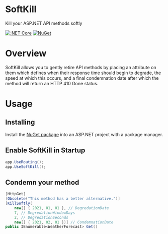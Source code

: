 # SoftKill
Kill your ASP.NET API methods softly

[![.NET Core](https://github.com/creyke/SoftKill/workflows/.NET%20Core/badge.svg)](https://github.com/creyke/SoftKill/actions?query=workflow%3A%22.NET+Core%22)
[![NuGet](https://img.shields.io/nuget/v/SoftKill.svg?style=flat)](https://www.nuget.org/packages/SoftKill)

# Overview
SoftKill allows you to gently retire API methods by placing an attribute on them which defines when their response time should begin to degrade, the speed at which this occurs, and a final condemnation date after which the method will return an HTTP 410 Gone status.

# Usage

## Installing
Install the [NuGet package](https://www.nuget.org/packages/SoftKill) into an ASP.NET project with a package manager.

## Enable SoftKill in Startup
```csharp
app.UseRouting();
app.UseSoftKill();
```

## Condemn your method
```csharp
[HttpGet]
[Obsolete("This method has a better alternative.")]
[KillSoftly(
    new[] { 2021, 01, 01 }, // DegredationDate
    7, // DegredationWindowDays
    2, // DegredationSeconds
    new[] { 2021, 02, 01 })] // CondemnationDate
public IEnumerable<WeatherForecast> Get()
```
